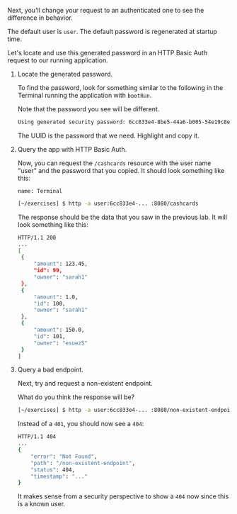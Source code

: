 Next, you'll change your request to an authenticated one to see the difference in behavior.

The default user is `user`. The default password is regenerated at startup time.

Let's locate and use this generated password in an HTTP Basic Auth request to our running application.

1. Locate the generated password.

   To find the password, look for something similar to the following in the Terminal running the application with `bootRun`.

   Note that the password you see will be different.

   ```bash
   Using generated security password: 6cc833e4-8be5-44a6-b005-54e19c8e3201
   ```

   The UUID is the password that we need. Highlight and copy it.

1. Query the app with HTTP Basic Auth.

   Now, you can request the `/cashcards` resource with the user name "user" and the password that you copied. It should look something like this:

   ```dashboard:open-dashboard
   name: Terminal
   ```

   ```bash
   [~/exercises] $ http -a user:6cc833e4-... :8080/cashcards
   ```

   The response should be the data that you saw in the previous lab. It will look something like this:

   ```bash
   HTTP/1.1 200
   ...
   [
   	{
       	"amount": 123.45,
       	"id": 99,
       	"owner": "sarah1"
   	},
   	{
   		"amount": 1.0,
   		"id": 100,
       	"owner": "sarah1"
   	},
   	{
       	"amount": 150.0,
       	"id": 101,
       	"owner": "esuez5"
   	}
   ]
   ```

1. Query a bad endpoint.

   Next, try and request a non-existent endpoint.

   What do you think the response will be?

   ```bash
   [~/exercises] $ http -a user:6cc833e4-... :8080/non-existent-endpoint
   ```

   Instead of a `401`, you should now see a `404`:

   ```bash
   HTTP/1.1 404
   ...
   {
       "error": "Not Found",
       "path": "/non-existent-endpoint",
       "status": 404,
       "timestamp": "..."
   }
   ```

   It makes sense from a security perspective to show a `404` now since this is a known user.
